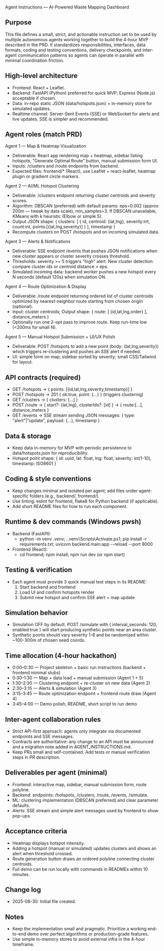 Agent Instructions — AI-Powered Waste Mapping Dashboard

Purpose
-------
This file defines a small, strict, and actionable instruction set to be used by multiple autonomous agents working together to build the 4-hour MVP described in the PRD. It standardizes responsibilities, interfaces, data formats, coding and testing conventions, delivery checkpoints, and inter-agent communication patterns so agents can operate in parallel with minimal coordination friction.

High-level architecture
-----------------------
- Frontend: React + Leaflet.
- Backend: FastAPI (Python) preferred for quick MVP; Express (Node.js) acceptable if chosen.
- Data: in-repo static JSON (data/hotspots.json) + in-memory store for simulated updates.
- Realtime channel: Server-Sent Events (SSE) or WebSocket for alerts and live updates. SSE is simpler and recommended.

Agent roles (match PRD)
------------------------
Agent 1 — Map & Heatmap Visualization
- Deliverable: React app rendering map + heatmap, sidebar listing hotspots, "Generate Optimal Route" button, manual submission form UI.
- Inputs: /clusters and /route endpoints from backend.
- Expected files: frontend/* (React), use Leaflet + react-leaflet, heatmap plugin or gradient circle markers.

Agent 2 — AI/ML Hotspot Clustering
- Deliverable: /clusters endpoint returning cluster centroids and severity scores.
- Algorithm: DBSCAN (preferred) with default params: eps=0.002 (approx 200m — tweak by data scale), min_samples=3. If DBSCAN unavailable, KMeans with k heuristic (Elbow or simple 5).
- Output JSON shape: { clusters: [ { id, centroid: {lat,lng}, severity:int, count:int, points:[{lat,lng,severity}] } ], timestamp }
- Recompute clusters on POST /hotspots and on incoming simulated data.

Agent 3 — Alerts & Notifications
- Deliverable: SSE endpoint /events that pushes JSON notifications when new cluster appears or cluster severity crosses threshold.
- Thresholds: severity >= 5 triggers "high" alert. New cluster detection: compare cluster ids or centroid distance > eps.
- Simulated incoming data: backend worker pushes a new hotspot every N seconds (default 120s) when simulation ON.

Agent 4 — Route Optimization & Display
- Deliverable: /route endpoint returning ordered list of cluster centroids optimized by nearest-neighbor route starting from chosen origin (optional).
- Input: cluster centroids; Output shape: { route: [ {id,lat,lng,order} ], distance_meters }
- Optionally run one 2-opt pass to improve route. Keep run-time low (<200ms for small N).

Agent 5 — Manual Hotspot Submission + UI/UX Polish
- Deliverable: POST /hotspots to add a new point (body: {lat,lng,severity}) which triggers re-clustering and pushes an SSE alert if needed.
- UI: simple form on map; sidebar sorted by severity; small CSS/Tailwind for layout.

API contracts (required)
------------------------
- GET /hotspots -> { points: [{id,lat,lng,severity,timestamp}] }
- POST /hotspots -> 201 { ok:true, point: {...} } (triggers clustering)
- GET /clusters -> { clusters: [...] }
- POST /route -> { start?: {lat,lng}, clusterIds?: [id] } -> { route:[...], distance_meters }
- GET /events -> SSE stream sending JSON messages: { type: "alert"|"update", payload: {...}, timestamp }

Data & storage
--------------
- Keep data in-memory for MVP with periodic persistence to data/hotspots.json for reproducibility.
- Hotspot point shape: { id: uuid, lat: float, lng: float, severity: int(1-10), timestamp: ISO8601 }

Coding & style conventions
-------------------------
- Keep changes minimal and isolated per agent; add files under agent-specific folders (e.g., backend/, frontend/).
- Use linting: eslint for frontend, flake8 for Python backend (if applicable).
- Add short README files for how to run each component.

Runtime & dev commands (Windows pwsh)
-------------------------------------
- Backend (FastAPI):
  - python -m venv .venv; .\.venv\Scripts\Activate.ps1; pip install -r requirements.txt; uvicorn backend.main:app --reload --port 8000
- Frontend (React):
  - cd frontend; npm install; npm run dev (or npm start)

Testing & verification
----------------------
- Each agent must provide 3 quick manual test steps in its README:
  1) Start backend and frontend
  2) Load UI and confirm hotspots render
  3) Submit new hotspot and confirm SSE alert + map update

Simulation behavior
-------------------
- Simulation OFF by default. POST /simulate with { interval_seconds: 120, enabled:true } will start producing synthetic points near an area cluster.
- Synthetic points should vary severity 1-8 and be randomized within ~100-300m of chosen seed coords.

Time allocation (4-hour hackathon)
----------------------------------
- 0:00–0:30 — Project skeleton + basic run instructions (backend + frontend minimal stubs)
- 0:30–1:30 — Map + data load + manual submission (Agent 1 + 5)
- 1:30–2:30 — Clustering endpoint + re-cluster on new data (Agent 2)
- 2:30–3:15 — Alerts & simulation (Agent 3)
- 3:15–3:45 — Route optimization endpoint + frontend route draw (Agent 4)
- 3:45–4:00 — Demo polish, README, short script to run demo

Inter-agent collaboration rules
-------------------------------
- Strict API-first approach: agents only integrate via documented endpoints and SSE messages.
- Contracts are authoritative: any change to an API must be announced and a migration note added in AGENT_INSTRUCTIONS.md.
- Keep PRs small and self-contained. Add tests or manual verification steps in PR description.

Deliverables per agent (minimal)
--------------------------------
- Frontend: interactive map, sidebar, manual submission form, route polyline.
- Backend: endpoints: /hotspots, /clusters, /route, /events, /simulate.
- ML: clustering implementation (DBSCAN preferred) and clear parameter defaults.
- Alerts: SSE stream and simple alert messages used by frontend to show pop-ups.

Acceptance criteria
-------------------
- Heatmap displays hotspot intensity.
- Adding a hotspot (manual or simulated) updates clusters and shows an alert when threshold crossed.
- Route generation button draws an ordered polyline connecting cluster centroids.
- Full demo can be run locally with commands in READMEs within 10 minutes.

Change log
----------
- 2025-08-30: Initial file created.

Notes
-----
- Keep the implementation small and pragmatic. Prioritize a working end-to-end demo over perfect algorithms or production-grade features.
- Use simple in-memory stores to avoid external infra in the 4-hour timeframe.

